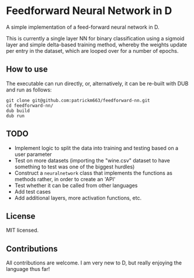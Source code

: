 # Feedforward Neural Network in D
A simple implementation of a feed-forward neural network in D.

This is currently a single layer NN for binary classification using a sigmoid layer and simple delta-based training method, whereby the weights update per entry in the dataset, which are looped over for a number of epochs.

## How to use
The executable can run directly, or, alternatively, it can be re-built with DUB and run as follows:
```
git clone git@github.com:patrickm663/feedforward-nn.git
cd feedforward-nn/
dub build
dub run
```

## TODO
- Implement logic to split the data into training and testing based on a user parameter
- Test on more datasets (importing the "wine.csv" dataset to have something to test was one of the biggest hurdles)
- Construct a `neuralnetwork` class that implements the functions as methods rather, in order to create an 'API'
- Test whether it can be called from other languages
- Add test cases
- Add additional layers, more activation functions, etc.

## License
MIT licensed.

## Contributions
All contributions are welcome. I am very new to D, but really enjoying the language thus far!
